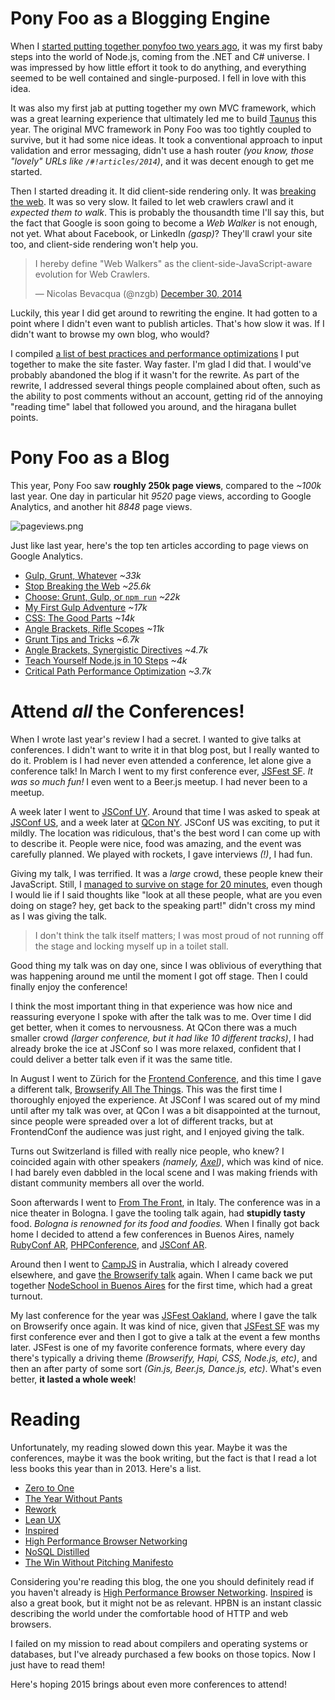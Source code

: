 # Pony Foo as a Blogging Engine

When I [started putting together ponyfoo two years ago][1], it was my first baby steps into the world of Node.js, coming from the .NET and C# universe. I was impressed by how little effort it took to do anything, and everything seemed to be well contained and single-purposed. I fell in love with this idea.

It was also my first jab at putting together my own MVC framework, which was a great learning experience that ultimately led me to build [Taunus][2] this year. The original MVC framework in Pony Foo was too tightly coupled to survive, but it had some nice ideas. It took a conventional approach to input validation and error messaging, didn't use a hash router _(you know, those "lovely" URLs like `/#!articles/2014`)_, and it was decent enough to get me started.

Then I started dreading it. It did client-side rendering only. It was [breaking the web][3]. It was so very slow. It failed to let web crawlers crawl and it _expected them to walk_. This is probably the thousandth time I'll say this, but the fact that Google is soon going to become a _Web Walker_ is not enough, not yet. What about Facebook, or LinkedIn _(gasp)_? They'll crawl your site too, and client-side rendering won't help you.

<blockquote class="twitter-tweet" lang="en"><p>I hereby define &quot;Web Walkers&quot; as the client-side-JavaScript-aware evolution for Web Crawlers.</p>&mdash; Nicolas Bevacqua (@nzgb) <a href="https://twitter.com/nzgb/status/549938982197661696">December 30, 2014</a></blockquote>

Luckily, this year I did get around to rewriting the engine. It had gotten to a point where I didn't even want to publish articles. That's how slow it was. If I didn't want to browse my own blog, who would?

I compiled [a list of best practices and performance optimizations][4] I put together to make the site faster. Way faster. I'm glad I did that. I would've probably abandoned the blog if it wasn't for the rewrite. As part of the rewrite, I addressed several things people complained about often, such as the ability to post comments without an account, getting rid of the annoying "reading time" label that followed you around, and the hiragana bullet points.

# Pony Foo as a Blog

This year, Pony Foo saw **roughly 250k page views**, compared to the _~100k_ last year. One day in particular hit _9520_ page views, according to Google Analytics, and another hit _8848_ page views.

![pageviews.png][5]

Just like last year, here's the top ten articles according to page views on Google Analytics.

- [Gulp, Grunt, Whatever](/articles/gulp-grunt-whatever) _~33k_
- [Stop Breaking the Web](/articles/stop-breaking-the-web) _~25.6k_
- [Choose: Grunt, Gulp, or `npm run`](/articles/choose-grunt-gulp-or-npm) _~22k_
- [My First Gulp Adventure](/articles/my-first-gulp-adventure) _~17k_
- [CSS: The Good Parts](/articles/css-the-good-parts) _~14k_
- [Angle Brackets, Rifle Scopes](/articles/angle-brackets-rifle-scopes) _~11k_
- [Grunt Tips and Tricks](/articles/grunt-tips-and-tricks) _~6.7k_
- [Angle Brackets, Synergistic Directives](/articles/angle-brackets-synergistic-directives) _~4.7k_
- [Teach Yourself Node.js in 10 Steps](/articles/teach-yourself-nodejs-in-10-steps) _~4k_
- [Critical Path Performance Optimization](/articles/critical-path-performance-optimization) _~3.7k_

# Attend _all_ the Conferences!

 When I wrote last year's review I had a secret. I wanted to give talks at conferences. I didn't want to write it in that blog post, but I really wanted to do it. Problem is I had never even attended a conference, let alone give a conference talk! In March I went to my first conference ever, [JSFest SF][6]. _It was so much fun!_ I even went to a Beer.js meetup. I had never been to a meetup.

A week later I went to [JSConf UY][7]. Around that time I was asked to speak at [JSConf US][8], and a week later at [QCon NY][9]. JSConf US was exciting, to put it mildly. The location was ridiculous, that's the best word I can come up with to describe it. People were nice, food was amazing, and the event was carefully planned. We played with rockets, I gave interviews _(!)_, I had fun.

Giving my talk, I was terrified. It was a _large_ crowd, these people knew their JavaScript. Still, I [managed to survive on stage for 20 minutes][10], even though I would lie if I said thoughts like "look at all these people, what are you even doing on stage? hey, get back to the speaking part!" didn't cross my mind as I was giving the talk.

> I don't think the talk itself matters; I was most proud of not running off the stage and locking myself up in a toilet stall.

Good thing my talk was on day one, since I was oblivious of everything that was happening around me until the moment I got off stage. Then I could finally enjoy the conference!

I think the most important thing in that experience was how nice and reassuring everyone I spoke with after the talk was to me. Over time I did get better, when it comes to nervousness. At QCon there was a much smaller crowd _(larger conference, but it had like 10 different tracks)_, I had already broke the ice at JSConf so I was more relaxed, confident that I could deliver a better talk even if it was the same title.

In August I went to Zürich for the [Frontend Conference][11], and this time I gave a different talk, [Browserify All The Things][12]. This was the first time I thoroughly enjoyed the experience. At JSConf I was scared out of my mind until after my talk was over, at QCon I was a bit disappointed at the turnout, since people were spreaded over a lot of different tracks, but at FrontendConf the audience was just right, and I enjoyed giving the talk.

Turns out Switzerland is filled with really nice people, who knew? I coincided again with other speakers _(namely, [Axel][13])_, which was kind of nice. I had barely even dabbled in the local scene and I was making friends with distant community members all over the world.

Soon afterwards I went to [From The Front][14], in Italy. The conference was in a nice theater in Bologna. I gave the tooling talk again, had **stupidly tasty** food. _Bologna is renowned for its food and foodies._ When I finally got back home I decided to attend a few conferences in Buenos Aires, namely [RubyConf AR][15], [PHPConference][16], and [JSConf AR][17].

Around then I went to [CampJS][18] in Australia, which I already covered elsewhere, and gave [the Browserify talk][19] again. When I came back we put together [NodeSchool in Buenos Aires][20] for the first time, which had a great turnout.

My last conference for the year was [JSFest Oakland][21], where I gave the talk on Browserify once again. It was kind of nice, given that [JSFest SF][22] was my first conference ever and then I got to give a talk at the event a few months later. JSFest is one of my favorite conference formats, where every day there's typically a driving theme _(Browserify, Hapi, CSS, Node.js, etc)_, and then an after party of some sort _(Gin.js, Beer.js, Dance.js, etc)_. What's even better, **it lasted a whole week**!

# Reading

Unfortunately, my reading slowed down this year. Maybe it was the conferences, maybe it was the book writing, but the fact is that I read a lot less books this year than in 2013. Here's a list.

- [Zero to One](http://www.amazon.com/Zero-One-Notes-Startups-Future/dp/0804139296)
- [The Year Without Pants](http://www.amazon.com/Year-Without-Pants-WordPress-com-Future/dp/1118660633)
- [Rework](http://www.amazon.com/Rework-Jason-Fried/dp/0307463745)
- [Lean UX](http://www.amazon.com/Lean-UX-Applying-Principles-Experience/dp/1449311652)
- [Inspired](http://www.amazon.com/Inspired-Create-Products-Customers-Love/dp/0981690408)
- [High Performance Browser Networking](http://www.amazon.com/High-Performance-Browser-Networking-performance/dp/1449344763)
- [NoSQL Distilled](http://www.amazon.com/NoSQL-Distilled-Emerging-Polyglot-Persistence/dp/0321826620)
- [The Win Without Pitching Manifesto](http://www.amazon.com/Win-Without-Pitching-Manifesto/dp/1605440043)

Considering you're reading this blog, the one you should definitely read if you haven't already is [High Performance Browser Networking](http://www.amazon.com/High-Performance-Browser-Networking-performance/dp/1449344763). [Inspired](http://www.amazon.com/Inspired-Create-Products-Customers-Love/dp/0981690408) is also a great book, but it might not be as relevant. HPBN is an instant classic describing the world under the comfortable hood of HTTP and web browsers.

I failed on my mission to read about compilers and operating systems or databases, but I've already purchased a few books on those topics. Now I just have to read them!

Here's hoping 2015 brings about even more conferences to attend!

  [1]: https://github.com/ponyfoo/ponyfoo/commit/774d3da4887dc9e776144f4287977a6ca172927e "First commit to ponyfoo/ponyfoo on GitHub"
  [2]: http://taunus.bevacqua.io/ "Taunus: Micro Isomorphic MVC Engine for Node.js"
  [3]: /articles/stop-breaking-the-web "Stop Breaking the Web on Pony Foo"
  [4]: /articles/critical-path-performance-optimization "Critical Path Performance Optimization at Pony Foo"
  [5]: https://i.imgur.com/bZHmLsl.png "Screen Shot 2014-12-30 at 12.39.24.png"
  [6]: http://sf.jsfest.com/ "JSFest San Francisco March 2014"
  [7]: http://jsconf.uy/ "JSConf Uruguay"
  [8]: http://2014.jsconf.us/ "JSConf US 2014"
  [9]: https://qconnewyork.com/ny2014/schedule-2014.html "QCon NY 2014 Schedule"
  [10]: https://www.youtube.com/watch?v=Y0DCZdAruvo "Front End Ops Tooling"
  [11]: http://2014.frontendconf.ch/en/ "Frontend Conference Zürich"
  [12]: https://www.youtube.com/watch?v=uZ_1_fddWns "Browserify All The Things"
  [13]: http://twitter.com/rauschma "Axel Rauschmayer on Twitter"
  [14]: http://2014.fromthefront.it/ "From The Front 2014"
  [15]: http://rubyconfargentina.org/index_en.html
  [16]: http://2014.phpconference.com.ar/
  [17]: https://www.jsconfar.com/
  [18]: http://campjs.com/
  [19]: https://www.youtube.com/watch?v=uZ_1_fddWns "Browserify All The Things"
  [20]: http://nodeschool.io/buenosaires/ "NodeSchool BA website"
  [21]: http://oakland.jsfest.com/ "JSFest Oakland"
  [22]: http://sf.jsfest.com/ "JSFest San Francisco March 2014"
